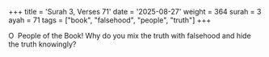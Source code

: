 +++
title = 'Surah 3, Verses 71'
date = '2025-08-27'
weight = 364
surah = 3
ayah = 71
tags = ["book", "falsehood", "people", "truth"]
+++

O  People of the Book! Why do you mix the truth with falsehood and hide the truth knowingly?